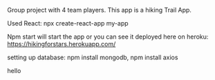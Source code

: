 Group project with 4 team players. This app is a hiking Trail App.

Used React: npx create-react-app my-app


Npm start will start the app or you can see it deployed here on heroku: https://hikingforstars.herokuapp.com/

setting up database: npm install mongodb, npm install axios

hello 